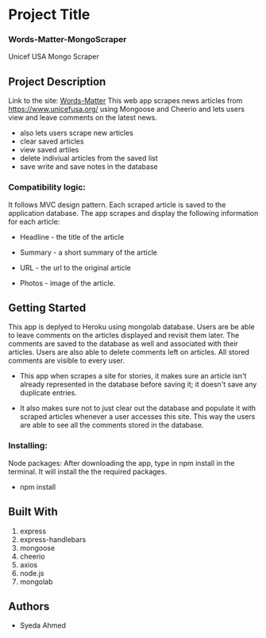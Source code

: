 # Project Title
### Words-Matter-MongoScraper
 Unicef USA Mongo Scraper

## Project Description
Link to the site: [Words-Matter](https://syedascrape-live1.herokuapp.com/)
This web app scrapes news articles from https://www.unicefusa.org/ using Mongoose and Cheerio and lets users view and leave comments on the latest news. 
* also lets users scrape new articles
* clear saved articles 
* view saved artiles
* delete indiviual articles from the saved list
* save write and save notes in the database


### Compatibility logic:
It follows MVC design pattern.
Each scraped article is saved to the application database.
The app scrapes and display the following information for each article:
   * Headline - the title of the article

   * Summary - a short summary of the article

   * URL - the url to the original article

   * Photos - image of the article.

## Getting Started
This app is deplyed to Heroku using mongolab database.
Users are be able to leave comments on the articles displayed and revisit them later. The comments are saved to the database as well and associated with their articles. Users are also able to delete comments left on articles. All stored comments are visible to every user.

* This app when scrapes a site for stories, it makes sure an article isn't already represented in the database before saving it; it doesn't save any duplicate entries.

* It also makes sure not to just clear out the database and populate it with scraped articles whenever a user accesses this site. This way the users are able to see all the comments stored in the database.

### Installing:
Node packages:
After downloading the app, type in npm install in the terminal. It will install the the required packages. 
   * npm install 

## Built With
1. express
2. express-handlebars
3. mongoose
4. cheerio
5. axios
6. node.js
7. mongolab

## Authors
* Syeda Ahmed